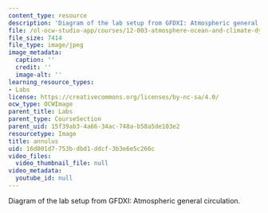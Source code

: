 ```yaml
---
content_type: resource
description: 'Diagram of the lab setup from GFDXI: Atmospheric general circulation.'
file: /ol-ocw-studio-app/courses/12-003-atmosphere-ocean-and-climate-dynamics-fall-2008/16d001d7753bdbd1ddcf3b3e6e5c266c_annulus.jpg
file_size: 7414
file_type: image/jpeg
image_metadata:
  caption: ''
  credit: ''
  image-alt: ''
learning_resource_types:
- Labs
license: https://creativecommons.org/licenses/by-nc-sa/4.0/
ocw_type: OCWImage
parent_title: Labs
parent_type: CourseSection
parent_uid: 15f39ab3-4a66-34ac-748a-b58a5de103e2
resourcetype: Image
title: annulus
uid: 16d001d7-753b-dbd1-ddcf-3b3e6e5c266c
video_files:
  video_thumbnail_file: null
video_metadata:
  youtube_id: null
---
```

Diagram of the lab setup from GFDXI: Atmospheric general circulation.